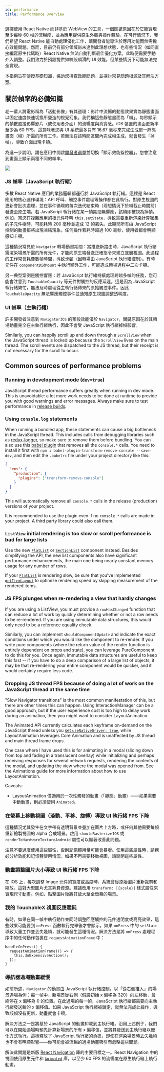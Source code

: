 ```yaml
---
id: performance
title: Performance Overview
---
```


選擇使用 React Native 而非基於 WebView 的工具，一個關鍵原因在於它能實現至少每秒 60 幀的流暢度，並為應用提供原生外觀與操作體驗。在可行情況下，我們希望 React Native 能自動處理優化工作，讓開發者能專注於應用功能而無需擔心效能問題。然而，目前仍有部分領域尚未達到此理想狀態，也有些情況（如同直接編寫原生代碼時）React Native 無法自動判斷最佳優化方案。此時便需要手動介入調整。我們致力於預設提供如絲般順滑的 UI 效能，但某些情況下可能無法完全實現。

本指南旨在傳授基礎知識，協助您[排查效能問題](profiling.md)，並探討[常見問題根源及其解決方案](performance.md#common-sources-of-performance-problems)。

## 關於幀率的必備知識

老一輩人將電影稱為「活動影像」有其道理：影片中流暢的動態效果實為靜態畫面以固定速度快速切換所營造的視覺幻象。我們稱這些靜態畫面為「幀」。每秒顯示的幀數直接影響影片（或使用者介面）的流暢度與真實感。iOS 裝置的畫面更新率至少為 60 FPS，這意味著您與 UI 系統最多只有 16.67 毫秒來完成生成單一靜態畫面（幀）所需的所有工作。若無法在該時間區間內完成幀生成，就會發生「掉幀」，導致介面出現卡頓。

為進一步說明，請在應用中開啟[開發者選單](debugging.md#opening-the-dev-menu)並切換「顯示效能監控器」。您會注意到畫面上顯示兩種不同的幀率。

![](/docs/assets/PerfUtil.png)

### JS 幀率（JavaScript 執行緒）

多數 React Native 應用的業務邏輯都運行於 JavaScript 執行緒。這裡是 React 應用的核心運作環境：API 呼叫、觸控事件處理等操作都在此執行。對原生視圖的更新會批次處理，並在事件循環的每次迭代結束時（理想情況下於幀截止時間前）發送至原生端。若 JavaScript 執行緒在某一幀期間無響應，該幀即被視為掉幀。例如，當您在複雜應用的根元件呼叫 `this.setState`，導致需要重新渲染計算密集的子元件樹時，可能耗時 200 毫秒並造成 12 幀丟失。此期間所有由 JavaScript 控制的動畫都將出現凍結現象。任何操作若耗時超過 100 毫秒，使用者都會明顯感知卡頓。

這種情況常見於 `Navigator` 轉場動畫期間：當推送新路由時，JavaScript 執行緒需渲染場景所需的所有元件，才能向原生端發送正確指令來建立底層視圖。此過程的工作常會耗費數幀時間，導致[卡頓](https://jankfree.org/)（因轉場由 JavaScript 執行緒控制）。有時元件在 `componentDidMount` 中執行額外工作，可能造成轉場過程中二次卡頓。

另一典型案例是觸控響應：若 JavaScript 執行緒持續處理跨越多幀的任務，您可能會注意到 `TouchableOpacity` 等元件對觸控的反應延遲。這是因為 JavaScript 執行緒繁忙，無法及時處理從主執行緒傳來的原始觸控事件。因此 `TouchableOpacity` 無法響應觸控事件並通知原生視圖調整透明度。

### UI 幀率（主執行緒）

許多開發者注意到 `NavigatorIOS` 的預設效能優於 `Navigator`，關鍵原因在於其轉場動畫完全在主執行緒執行，因此不會受 JavaScript 執行緒掉幀影響。

Similarly, you can happily scroll up and down through a `ScrollView` when the JavaScript thread is locked up because the `ScrollView` lives on the main thread. The scroll events are dispatched to the JS thread, but their receipt is not necessary for the scroll to occur.

## Common sources of performance problems

### Running in development mode (`dev=true`)

JavaScript thread performance suffers greatly when running in dev mode. This is unavoidable: a lot more work needs to be done at runtime to provide you with good warnings and error messages. Always make sure to test performance in [release builds](running-on-device.md#building-your-app-for-production).

### Using `console.log` statements

When running a bundled app, these statements can cause a big bottleneck in the JavaScript thread. This includes calls from debugging libraries such as [redux-logger](https://github.com/evgenyrodionov/redux-logger), so make sure to remove them before bundling. You can also use this [babel plugin](https://babeljs.io/docs/plugins/transform-remove-console/) that removes all the `console.*` calls. You need to install it first with `npm i babel-plugin-transform-remove-console --save-dev`, and then edit the `.babelrc` file under your project directory like this:

```json
{
  "env": {
    "production": {
      "plugins": ["transform-remove-console"]
    }
  }
}
```

This will automatically remove all `console.*` calls in the release (production) versions of your project.

It is recommended to use the plugin even if no `console.*` calls are made in your project. A third party library could also call them.

### `ListView` initial rendering is too slow or scroll performance is bad for large lists

Use the new [`FlatList`](flatlist.md) or [`SectionList`](sectionlist.md) component instead. Besides simplifying the API, the new list components also have significant performance enhancements, the main one being nearly constant memory usage for any number of rows.

If your [`FlatList`](flatlist.md) is rendering slow, be sure that you've implemented [`getItemLayout`](flatlist.md#getitemlayout) to optimize rendering speed by skipping measurement of the rendered items.

### JS FPS plunges when re-rendering a view that hardly changes

If you are using a ListView, you must provide a `rowHasChanged` function that can reduce a lot of work by quickly determining whether or not a row needs to be re-rendered. If you are using immutable data structures, this would only need to be a reference equality check.

Similarly, you can implement `shouldComponentUpdate` and indicate the exact conditions under which you would like the component to re-render. If you write pure components (where the return value of the render function is entirely dependent on props and state), you can leverage PureComponent to do this for you. Once again, immutable data structures are useful to keep this fast -- if you have to do a deep comparison of a large list of objects, it may be that re-rendering your entire component would be quicker, and it would certainly require less code.

### Dropping JS thread FPS because of doing a lot of work on the JavaScript thread at the same time

"Slow Navigator transitions" is the most common manifestation of this, but there are other times this can happen. Using InteractionManager can be a good approach, but if the user experience cost is too high to delay work during an animation, then you might want to consider LayoutAnimation.

The Animated API currently calculates each keyframe on-demand on the JavaScript thread unless you [set `useNativeDriver: true`](/blog/2017/02/14/using-native-driver-for-animated#how-do-i-use-this-in-my-app), while LayoutAnimation leverages Core Animation and is unaffected by JS thread and main thread frame drops.

One case where I have used this is for animating in a modal (sliding down from top and fading in a translucent overlay) while initializing and perhaps receiving responses for several network requests, rendering the contents of the modal, and updating the view where the modal was opened from. See the Animations guide for more information about how to use LayoutAnimation.

Caveats:

- LayoutAnimation 僅適用於一次性觸發的動畫（「靜態」動畫）——如果需要中斷動畫，則必須使用 `Animated`。

### 在螢幕上移動視圖（滾動、平移、旋轉）導致 UI 執行緒 FPS 下降

這種情況尤其發生在文字帶有透明背景並疊加在圖片上方時，或任何其他需要每幀重新繪製視圖的 alpha 合成場景。啟用 `shouldRasterizeIOS` 或 `renderToHardwareTextureAndroid` 屬性可以顯著改善此問題。

注意不要過度使用這些屬性，否則記憶體用量可能會暴增。使用這些屬性時，請務必分析效能和記憶體使用情況。如果不再需要移動視圖，請關閉這些屬性。

### 動畫調整圖片大小導致 UI 執行緒 FPS 下降

在 iOS 上，每次調整 Image 元件的寬度或高度時，系統會從原始圖片重新裁剪和縮放。這對大型圖片尤其耗費資源。建議改用 `transform: [{scale}]` 樣式屬性來實現尺寸動畫。例如，點擊圖片後將其放大至全螢幕的場景。

### 我的 TouchableX 視圖反應遲鈍

有時，如果在同一幀中執行動作並同時調整回應觸控的元件透明度或高亮效果，這些效果可能要到 `onPress` 函數執行完畢後才會顯示。如果 `onPress` 中的 `setState` 導致大量工作並丟失幾幀，就可能發生這種情況。解決方法是將 `onPress` 處理程序中的任何動作包裹在 `requestAnimationFrame` 中：

```tsx
handleOnPress() {
  requestAnimationFrame(() => {
    this.doExpensiveAction();
  });
}
```

### 導航器過場動畫緩慢

如前所述，`Navigator` 的動畫由 JavaScript 執行緒控制。以「從右側推入」的場景過場為例：每一幀中，新場景從右側（假設初始 x 偏移為 320）向左移動，最終停在 x 偏移為 0 的位置。在此過場的每一幀，JavaScript 執行緒都需要向主執行緒發送新的 x 偏移值。如果 JavaScript 執行緒被鎖定，就無法完成此操作，導致該幀沒有更新，動畫就會卡頓。

解決方法之一是將基於 JavaScript 的動畫卸載到主執行緒。沿用上述例子，我們可以在開始過場時預先計算新場景的所有 x 偏移值，並將其發送到主執行緒以優化方式執行。這樣釋放了 JavaScript 執行緒的負擔，即使在渲染場景時丟失幾幀也不會有明顯影響——你可能會被流暢的過場動畫吸引而忽略這些問題。

解決此問題是新版 [React Navigation](navigation.md) 庫的主要目標之一。React Navigation 中的視圖使用原生元件和 [`Animated`](animated.md) 庫，以至少 60 FPS 的流暢度在原生執行緒上執行動畫。